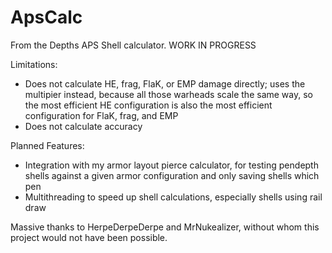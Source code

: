 # ApsCalc
From the Depths APS Shell calculator.  WORK IN PROGRESS

Limitations:
  - Does not calculate HE, frag, FlaK, or EMP damage directly; uses the multipier instead, because all those warheads scale the same way, so the most efficient HE configuration is also the most efficient configuration for FlaK, frag, and EMP
  - Does not calculate accuracy

Planned Features:
  - Integration with my armor layout pierce calculator, for testing pendepth shells against a given armor configuration and only saving shells which pen
  - Multithreading to speed up shell calculations, especially shells using rail draw


Massive thanks to HerpeDerpeDerpe and MrNukealizer, without whom this project would not have been possible.
